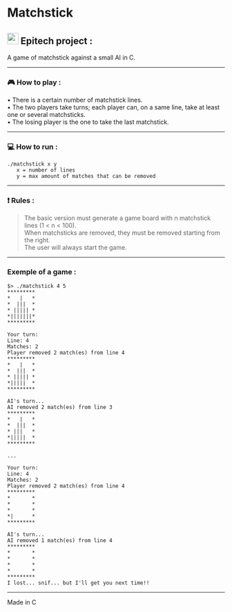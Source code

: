 # Matchstick

## <img width="26px" src="https://newsroom.ionis-group.com/wp-content/uploads/2018/12/epitech-logo-signature-quadri.png"/> Epitech project :

A game of matchstick against a small AI in C.

---

### :video_game: How to play :
• There is a certain number of matchstick lines.
<br>
• The two players take turns; each player can, on a same line, take at least one or several matchsticks.
<br>
• The losing player is the one to take the last matchstick.

---

### :computer: How to run :
```
./matchstick x y
   x = number of lines
   y = max amount of matches that can be removed
```

---

### :exclamation: Rules :
> The basic version must generate a game board with n matchstick lines (1 < n < 100). <br>
> When matchsticks are removed, they must be removed starting from the right. <br>
> The user will always start the game.

---

### Exemple of a game :
```
$> ./matchstick 4 5
*********
*   |   *
*  |||  *
* ||||| *
*|||||||*
*********

Your turn:
Line: 4
Matches: 2
Player removed 2 match(es) from line 4
*********
*   |   *
*  |||  *
* ||||| *
*|||||  *
*********

AI's turn...
AI removed 2 match(es) from line 3
*********
*   |   *
*  |||  *
* |||   *
*|||||  *
*********

...

Your turn:
Line: 4
Matches: 2
Player removed 2 match(es) from line 4
*********
*       *
*       *
*       *
*|      *
*********

AI's turn...
AI removed 1 match(es) from line 4
*********
*       *
*       *
*       *
*       *
*********
I lost... snif... but I'll get you next time!!
```

---

Made in C
